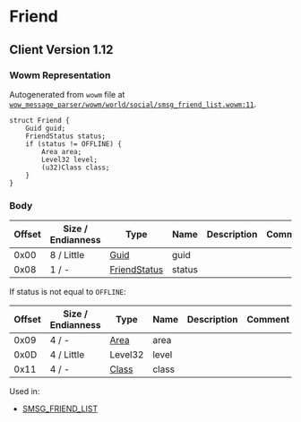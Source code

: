 # Friend

## Client Version 1.12

### Wowm Representation

Autogenerated from `wowm` file at [`wow_message_parser/wowm/world/social/smsg_friend_list.wowm:11`](https://github.com/gtker/wow_messages/tree/main/wow_message_parser/wowm/world/social/smsg_friend_list.wowm#L11).
```rust,ignore
struct Friend {
    Guid guid;
    FriendStatus status;
    if (status != OFFLINE) {
        Area area;
        Level32 level;
        (u32)Class class;
    }
}
```
### Body

| Offset | Size / Endianness | Type | Name | Description | Comment |
| ------ | ----------------- | ---- | ---- | ----------- | ------- |
| 0x00 | 8 / Little | [Guid](../types/packed-guid.md) | guid |  |  |
| 0x08 | 1 / - | [FriendStatus](friendstatus.md) | status |  |  |

If status is not equal to `OFFLINE`:

| Offset | Size / Endianness | Type | Name | Description | Comment |
| ------ | ----------------- | ---- | ---- | ----------- | ------- |
| 0x09 | 4 / - | [Area](area.md) | area |  |  |
| 0x0D | 4 / Little | Level32 | level |  |  |
| 0x11 | 4 / - | [Class](class.md) | class |  |  |


Used in:
* [SMSG_FRIEND_LIST](smsg_friend_list.md)

